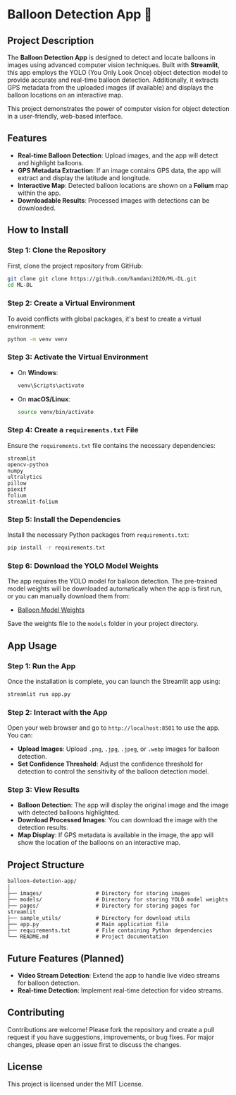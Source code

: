 # Balloon Detection App 🎈

## Project Description
The **Balloon Detection App** is designed to detect and locate balloons in images using advanced computer vision techniques. Built with **Streamlit**, this app employs the YOLO (You Only Look Once) object detection model to provide accurate and real-time balloon detection. Additionally, it extracts GPS metadata from the uploaded images (if available) and displays the balloon locations on an interactive map.

This project demonstrates the power of computer vision for object detection in a user-friendly, web-based interface.

## Features
- **Real-time Balloon Detection**: Upload images, and the app will detect and highlight balloons.
- **GPS Metadata Extraction**: If an image contains GPS data, the app will extract and display the latitude and longitude.
- **Interactive Map**: Detected balloon locations are shown on a **Folium** map within the app.
- **Downloadable Results**: Processed images with detections can be downloaded.

## How to Install

### Step 1: Clone the Repository
First, clone the project repository from GitHub:
```bash
git clone git clone https://github.com/hamdani2020/ML-DL.git
cd ML-DL
```

### Step 2: Create a Virtual Environment
To avoid conflicts with global packages, it's best to create a virtual environment:
```bash
python -m venv venv
```

### Step 3: Activate the Virtual Environment
- On **Windows**:
  ```bash
  venv\Scripts\activate
  ```
- On **macOS/Linux**:
  ```bash
  source venv/bin/activate
  ```

### Step 4: Create a `requirements.txt` File
Ensure the `requirements.txt` file contains the necessary dependencies:
```
streamlit
opencv-python
numpy
ultralytics
pillow
piexif
folium
streamlit-folium
```

### Step 5: Install the Dependencies
Install the necessary Python packages from `requirements.txt`:
```bash
pip install -r requirements.txt
```

### Step 6: Download the YOLO Model Weights
The app requires the YOLO model for balloon detection. The pre-trained model weights will be downloaded automatically when the app is first run, or you can manually download them from:
- [Balloon Model Weights](https://github.com/hamdani2020/balloon/raw/main/balloon.pt)

Save the weights file to the `models` folder in your project directory.

## App Usage

### Step 1: Run the App
Once the installation is complete, you can launch the Streamlit app using:
```bash
streamlit run app.py
```

### Step 2: Interact with the App
Open your web browser and go to `http://localhost:8501` to use the app. You can:
- **Upload Images**: Upload `.png`, `.jpg`, `.jpeg`, or `.webp` images for balloon detection.
- **Set Confidence Threshold**: Adjust the confidence threshold for detection to control the sensitivity of the balloon detection model.

### Step 3: View Results
- **Balloon Detection**: The app will display the original image and the image with detected balloons highlighted.
- **Download Processed Images**: You can download the image with the detection results.
- **Map Display**: If GPS metadata is available in the image, the app will show the location of the balloons on an interactive map.

## Project Structure
```
balloon-detection-app/
│
├── images/                 # Directory for storing images  
├── models/                 # Directory for storing YOLO model weights
├── pages/                  # Directory for storing pages for streamlit
├── sample_utils/           # Directory for download utils
├── app.py                  # Main application file
├── requirements.txt        # File containing Python dependencies
└── README.md               # Project documentation
```

## Future Features (Planned)
- **Video Stream Detection**: Extend the app to handle live video streams for balloon detection.
- **Real-time Detection**: Implement real-time detection for video streams.

## Contributing
Contributions are welcome! Please fork the repository and create a pull request if you have suggestions, improvements, or bug fixes. For major changes, please open an issue first to discuss the changes.

## License
This project is licensed under the MIT License.